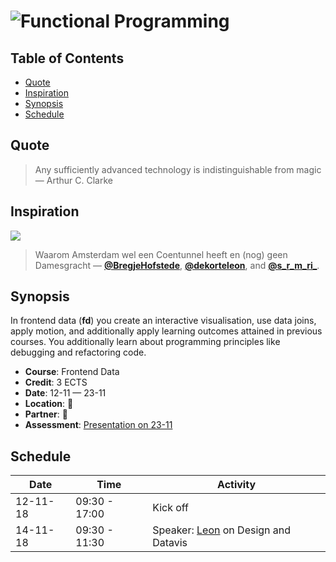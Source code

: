 # ![Functional Programming][banner]

## Table of Contents

*   [Quote](#quote)
*   [Inspiration](#inspiration)
*   [Synopsis](#synopsis)
*   [Schedule](#schedule)

## Quote

> Any sufficiently advanced technology is indistinguishable from magic
> — Arthur C. Clarke

## Inspiration

[![][inspiration-cover]][inspiration-link]

> Waarom Amsterdam wel een Coentunnel heeft en (nog) geen Damesgracht
> — [**@BregjeHofstede**][bregje], [**@dekorteleon**][leon], and
> [**@s_r_m_ri_**][sara].

## Synopsis

In frontend data (**fd**) you create an interactive visualisation, use data
joins, apply motion, and additionally apply learning outcomes attained in
previous courses.
You additionally learn about programming principles like debugging and
refactoring code.

*   **Course**: Frontend Data
*   **Credit**: 3 ECTS
*   **Date**: 12-11 — 23-11
*   **Location**: 🤷
*   **Partner**: 🤷
*   **Assessment**: [Presentation on 23-11][assessment]

## Schedule

| Date     | Time          | Activity                                |
| -------- | ------------- | --------------------------------------- |
| 12-11-18 | 09:30 - 17:00 | Kick off                                |
| 14-11-18 | 09:30 - 11:30 | Speaker: [Leon][] on Design and Datavis |

[banner]: https://cdn.rawgit.com/cmda-tt/logo/6b810afa/banner-frontend-data.svg

[inspiration-cover]: ../image/streets.jpg

[inspiration-link]: https://decorrespondent.nl/8085/waarom-amsterdam-wel-een-coentunnel-heeft-en-nog-geen-damesgracht/1030332074310-8ac646fc

[assessment]: ./assessment.md

[leon]: https://twitter.com/dekorteleon

[bregje]: https://twitter.com/BregjeHofstede

[sara]: https://twitter.com/s_r_m_ri_
